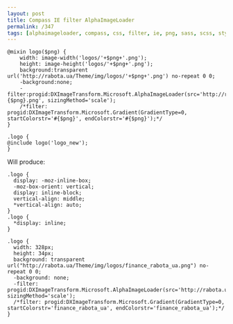 ```yaml
---
layout: post
title: Compass IE filter AlphaImageLoader
permalink: /347
tags: [alphaimageloader, compass, css, filter, ie, png, sass, scss, style, styles]
---
```


    @mixin logo($png) {
        width: image-width('logos/'+$png+'.png');
        height: image-height('logos/'+$png+'.png');
        background:transparent url('http://rabota.ua/Theme/img/logos/'+$png+'.png') no-repeat 0 0;
        -background:none;
        -filter:progid:DXImageTransform.Microsoft.AlphaImageLoader(src='http://rabota.ua/Theme/img/logos/#{$png}.png', sizingMethod='scale');
        /*filter: progid:DXImageTransform.Microsoft.Gradient(GradientType=0, startColorstr='#{$png}', endColorstr='#{$png}');*/
    }

    .logo {
    @include logo('logo_new');
    }

Will produce:

    .logo {
      display: -moz-inline-box;
      -moz-box-orient: vertical;
      display: inline-block;
      vertical-align: middle;
      *vertical-align: auto;
    }
    .logo {
      *display: inline;
    }

    .logo {
      width: 328px;
      height: 34px;
      background: transparent url("http://rabota.ua/Theme/img/logos/finance_rabota_ua.png") no-repeat 0 0;
      -background: none;
      -filter: progid:DXImageTransform.Microsoft.AlphaImageLoader(src='http://rabota.ua/Theme/img/logos/finance_rabota_ua.png', sizingMethod='scale');
      /*filter: progid:DXImageTransform.Microsoft.Gradient(GradientType=0, startColorstr='finance_rabota_ua', endColorstr='finance_rabota_ua');*/
    }
